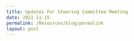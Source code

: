 ```yaml
---
title: Updates For Steering Committee Meeting
date: 2021-11-15
permalink: /Resources/blog/permalink
layout: post
---
```

